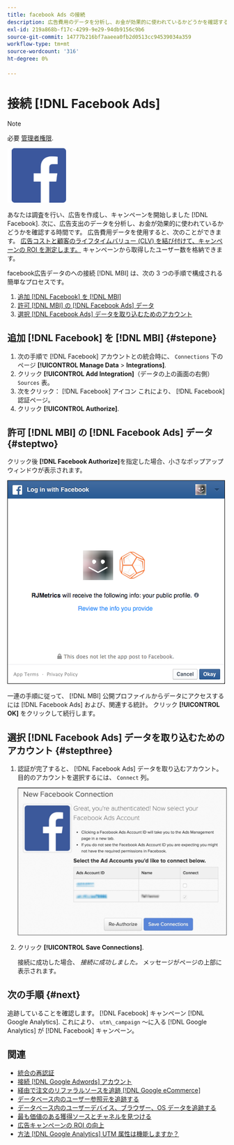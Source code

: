 ```yaml
---
title: facebook Ads の接続
description: 広告費用のデータを分析し、お金が効果的に使われているかどうかを確認する方法を説明します。
exl-id: 219a868b-f17c-4299-9e29-94db9156c9b6
source-git-commit: 14777b216bf7aaeea0fb2d0513cc94539034a359
workflow-type: tm+mt
source-wordcount: '316'
ht-degree: 0%

---
```


# 接続 [!DNL Facebook Ads]

>[!NOTE]
>
>必要 [管理者権限](../../../administrator/user-management/user-management.md).

![](../../../assets/Facebook_Logo.png)

あなたは調査を行い、広告を作成し、キャンペーンを開始しました [!DNL Facebook]. 次に、広告支出のデータを分析し、お金が効果的に使われているかどうかを確認する時間です。 広告費用データを使用すると、次のことができます。 [広告コストと顧客のライフタイムバリュー (CLV) を結び付けて、キャンペーンの ROI を測定します。](../../../data-analyst/analysis/roi-ad-camp.md) キャンペーンから取得したユーザー数を格納できます。

facebook広告データのへの接続 [!DNL MBI] は、次の 3 つの手順で構成される簡単なプロセスです。

1. [追加 [!DNL Facebook] を [!DNL MBI]](#stepone)
1. [許可 [!DNL MBI] の [!DNL Facebook Ads] データ](#steptwo)
1. [選択 [!DNL Facebook Ads] データを取り込むためのアカウント](#stepthree)

## 追加 [!DNL Facebook] を [!DNL MBI] {#stepone}

1. 次の手順で [!DNL Facebook] アカウントとの統合時に、 `Connections` 下のページ **[!UICONTROL Manage Data** > **Integrations]**.
1. クリック **[!UICONTROL Add Integration]**（データの上の画面の右側） `Sources` 表。
1. 次をクリック： [!DNL Facebook] アイコン これにより、 [!DNL Facebook] 認証ページ。
1. クリック **[!UICONTROL Authorize]**.

## 許可 [!DNL MBI] の [!DNL Facebook Ads] データ {#steptwo}

クリック後 **[!DNL Facebook Authorize]**&#x200B;を指定した場合、小さなポップアップウィンドウが表示されます。

![](../../../assets/Facebook_Access_Popup.png)

一連の手順に従って、 [!DNL MBI] 公開プロファイルからデータにアクセスするには [!DNL Facebook Ads] および、関連する統計。 クリック **[!UICONTROL OK]** をクリックして続行します。

## 選択 [!DNL Facebook Ads] データを取り込むためのアカウント {#stepthree}

1. 認証が完了すると、 [!DNL Facebook Ads] データを取り込むアカウント。 目的のアカウントを選択するには、 `Connect` 列。

   ![](../../../assets/Facebook_Ad_Accounts.png)

1. クリック **[!UICONTROL Save Connections]**.

   接続に成功した場合、 *接続に成功しました。* メッセージがページの上部に表示されます。

## 次の手順 {#next}

追跡していることを確認します。 [!DNL Facebook] キャンペーン [!DNL Google Analytics]. これにより、 `utm\_campaign` ～に入る [!DNL Google Analytics] が [!DNL Facebook] キャンペーン。

## 関連

* [統合の再認証](https://experienceleague.adobe.com/docs/commerce-knowledge-base/kb/how-to/mbi-reauthenticating-integrations.html?lang=en)
* [接続 [!DNL Google Adwords] アカウント](../integrations/google-ecommerce.md)
* [経由で注文のリファラルソースを追跡 [!DNL Google eCommerce]](../integrations/google-ecommerce.md)
* [データベース内のユーザー参照元を追跡する](../../analysis/google-track-user-acq.md)
* [データベース内のユーザーデバイス、ブラウザー、OS データを追跡する](../../analysis/track-usr-dev-browser.md)
* [最も価値のある獲得ソースとチャネルを見つける](../../analysis/most-value-source-channel.md)
* [広告キャンペーンの ROI の向上](../../analysis/roi-ad-camp.md)
* [方法 [!DNL Google Analytics] UTM 属性は機能しますか？](../../analysis/utm-attributes.md)
